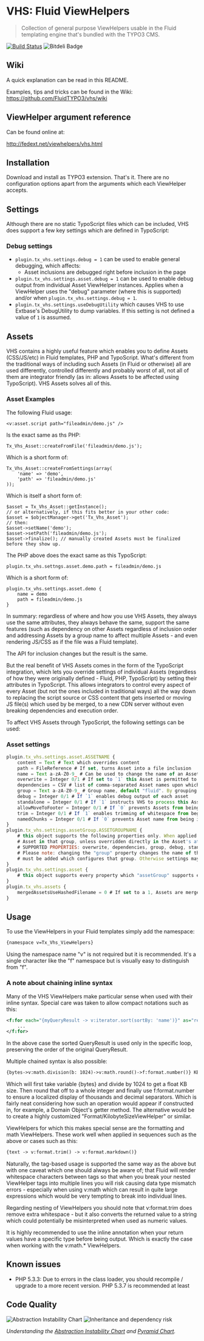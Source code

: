 VHS: Fluid ViewHelpers
======================

> Collection of general purpose ViewHelpers usable in the Fluid templating engine
> that's bundled with the TYPO3 CMS.

[![Build Status](https://travis-ci.org/FluidTYPO3/vhs.png?branch=master)](https://travis-ci.org/FluidTYPO3/vhs) ![Bitdeli Badge](https://d2weczhvl823v0.cloudfront.net/FluidTYPO3/vhs/trend.png)

## Wiki

A quick explanation can be read in this README.

Examples, tips and tricks can be found in the Wiki: https://github.com/FluidTYPO3/vhs/wiki

## ViewHelper argument reference

Can be found online at:

http://fedext.net/viewhelpers/vhs.html

## Installation

Download and install as TYPO3 extension. That's it. There are no configuration options
apart from the arguments which each ViewHelper accepts.

## Settings

Although there are no static TypoScript files which can be included, VHS does support a few
key settings which are defined in TypoScript:

### Debug settings

* `plugin.tx_vhs.settings.debug = 1` can be used to enable general debugging, which affects:
  - Asset inclusions are debugged right before inclusion in the page
* `plugin.tx_vhs.settings.asset.debug = 1` can be used to enable debug output from individual
  Asset ViewHelper instances. Applies when a ViewHelper uses the "debug" parameter (where this
  is supported) and/or when `plugin.tx_vhs.settings.debug = 1`.
* `plugin.tx_vhs.settings.useDebugUtility` which causes VHS to use Extbase's DebugUtility to
  dump variables. If this setting is not defined a value of `1` is assumed.

## Assets

VHS contains a highly useful feature which enables you to define Assets (CSS/JS/etc) in Fluid templates, PHP and TypoScript.
What's different from the traditional ways of including such Assets (in Fluid or otherwise) all are used differently, controlled
differently and probably worst of all, not all of them are integrator friendly (as in: allows Assets to be affected using
TypoScript). VHS Assets solves all of this.

### Asset Examples

The following Fluid usage:

```
<v:asset.script path="fileadmin/demo.js" />
```

Is the exact same as ths PHP:

```
Tx_Vhs_Asset::createFromFile('fileadmin/demo.js');
```

Which is a short form of:

```
Tx_Vhs_Asset::createFromSettings(array(
	'name' => 'demo',
	'path' => 'fileadmin/demo.js'
));
```

Which is itself a short form of:

```
$asset = Tx_Vhs_Asset::getInstance();
// or alternatively, if this fits better in your other code:
$asset = $objectManager->get('Tx_Vhs_Asset');
// then:
$asset->setName('demo');
$asset->setPath('fileadmin/demo.js');
$asset->finalize(); // manually created Assets must be finalized before they show up.
```

The PHP above does the exact same as this TypoScript:

```
plugin.tx_vhs.settngs.asset.demo.path = fileadmin/demo.js
```

Which is a short form of:

```
plugin.tx_vhs.settings.asset.demo {
	name = demo
	path = fileadmin/demo.js
}
```

In summary: regardless of where and how you use VHS Assets, they always use the same attributes, they always behave the same,
support the same features (such as dependency on other Assets regardless of inclusion order and addressing Assets by a group name
to affect multiple Assets - and even rendering JS/CSS as if the file was a Fluid template).

The API for inclusion changes but the result is the same.

But the real benefit of VHS Assets comes in the form of the TypoScript integration, which lets you override settings of individual
Assets (regardless of how they were originally defined - Fluid, PHP, TypoScript) by setting their attributes in TypoScript. This
allows integrators to control every aspect of every Asset (but not the ones included in traditional ways) all the way down to
replacing the script source or CSS content that gets inserted or moving JS file(s) which used by be merged, to a new CDN server
without even breaking dependencies and execution order.

To affect VHS Assets through TypoScript, the following settings can be used:

### Asset settings

```javascript
plugin.tx_vhs.settings.asset.ASSETNAME {
	content = Text # Text which overrides content
	path = FileReference # If set, turns Asset into a file inclusion
	name = Text a-zA-Z0-9_ # Can be used to change the name of an Asset on-the-fly, but watch out for dependencies
	overwrite = Integer 0/1 # If set to `1` this Asset is permitted to overwrite existing, identically named Assets
	dependencies = CSV # list of comma-separated Asset names upon which the current Asset depends; affects loading order
	group = Text a-zA-Z0-9_ # Group name, default "fluid". By grouping Assets the settings used on the group will apply to Assets
	debug = Integer 0/1 # If `1` enables debug output of each asset
	standalone = Integer 0/1 # If `1` instructs VHS to process this Asset as standalone, excluding it from merging
	allowMoveToFooter = Integer 0/1 # If `0` prevents Assets from being included in the page footer. Used by style-type Assets.
	trim = Integer 0/1 # If `1` enables trimming of whitespace from beginning and end of lines when merging Assets
	namedChunks = Integer 0/1 # If `0` prevents Asset name from being inserted as comment above the Asset body in merged files
}
plugin.tx_vhs.settings.assetGroup.ASSETGROUPNAME {
	# this object supports the following properties only. When applied to a group the settings are used by each
	# Asset in that group, unless overridden directly in the Asset's attributes or through TypoScript as above.
	# SUPPORTED PROPERTIES: overwrite, dependencies, group, debug, standalone, allowMoveToFooter, trim and namedChunks
	# Please note: changing the "group" property changes the name of the group which means another group configuration
	# must be added which configures that group. Otherwise settings may be ignored.
}
plugin.tx_vhs.settings.asset {
	# this object supports every property which "assetGroup" supports except for the "group" and "dependencies" properties.
}
plugin.tx_vhs.assets {
	mergedAssetsUseHashedFilename = 0 # If set to a 1, Assets are merged into a file named using a hash if Assets' names.
}
```

## Usage

To use the ViewHelpers in your Fluid templates simply add the namespace:

```xml
{namespace v=Tx_Vhs_ViewHelpers}
```

Using the namespace name "v" is not required but it is recommended. It's a single character
like the "f" namespace but is visually easy to distinguish from "f".

### A note about chaining inline syntax

Many of the VHS ViewHelpers make particular sense when used with their inline syntax.
Special care was taken to allow compact notations such as this:

```xml
<f:for each="{myQueryResult -> v:iterator.sort(sortBy: 'name')}" as="record">
	...
</f:for>
```

In the above case the sorted QueryResult is used only in the specific loop, preserving
the order of the original QueryResult.

Multiple chained syntax is also possible:

```xml
{bytes->v:math.division(b: 1024)->v:math.round()->f:format.number()} KB
```

Which will first take variable {bytes} and divide by 1024 to get a float KB size. Then round
that off to a whole integer and finally use f:format.number to ensure a localized display of
thousands and decimal separators. Which is fairly neat considering how such an operation would
appear if constructed in, for example, a Domain Object's getter method. The alternative would
be to create a highly customized "Format/KilobyteSizeViewHelper" or similar.

ViewHelpers for which this makes special sense are the formatting and math ViewHelpers. These
work well when applied in sequences such as the above or cases such as this:

```xml
{text -> v:format.trim() -> v:format.markdown()}
```

Naturally, the tag-based usage is supported the same way as the above but with one caveat
which one should always be aware of; that Fluid will render whitespace characters between
tags so that when you break your nested ViewHelper tags into multiple lines you will risk
causing data type mismatch errors - especially when using v:math which can result in
quite large expressions which would be very tempting to break into individual lines.

Regarding nesting of ViewHelpers you should note that v:format.trim does remove extra
whitespace - but it also converts the returned value to a string which could potentially be
misinterpreted when used as numeric values.

It is highly recommended to use the inline annotation when your return values have a specific
type before being output. Which is exactly the case when working with the v:math.* ViewHelpers.

## Known issues

* PHP 5.3.3: Due to errors in the class loader, you should recompile / upgrade to a more recent
  version. PHP 5.3.7 is recommended at least

## Code Quality

![Abstraction Instability Chart](Documentation/ComplexityChart.png)
![Inheritance and dependency risk](Documentation/PyramidChart.png)

_Understanding the [Abstraction Instability Chart](http://pdepend.org/documentation/handbook/reports/abstraction-instability-chart.html)
and [Pyramid Chart](http://pdepend.org/documentation/handbook/reports/overview-pyramid.html)._
